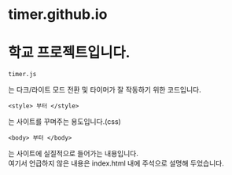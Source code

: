 # timer.github.io
# 학교 프로젝트입니다.
```
timer.js
```
는 다크/라이트 모드 전환 및 타이머가 잘 작동하기 위한 코드입니다.
```
<style> 부터 </style>
```
는 사이트를 꾸며주는 용도입니다.(css)
```
<body> 부터 </body>
```
는 사이트에 실질적으로 들어가는 내용입니다.   
여기서 언급하지 않은 내용은 index.html 내에 주석으로 설명해 두었습니다.
